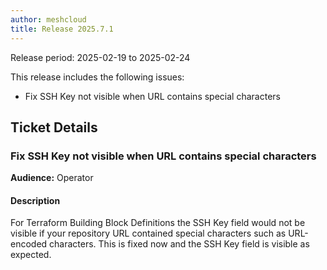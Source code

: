 ```yaml
---
author: meshcloud
title: Release 2025.7.1
---
```


Release period: 2025-02-19 to 2025-02-24

This release includes the following issues:
* Fix SSH Key not visible when URL contains special characters
<!--truncate-->

## Ticket Details
### Fix SSH Key not visible when URL contains special characters
**Audience:** Operator<br>

#### Description
For Terraform Building Block Definitions the SSH Key field would not be visible if
your repository URL contained special characters such as URL-encoded characters.
This is fixed now and the SSH Key field is visible as expected.

